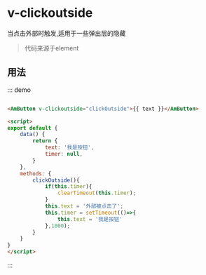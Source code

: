 # v-clickoutside
当点击外部时触发,适用于一些弹出层的隐藏
> 代码来源于element

## 用法
::: demo
``` html

<AmButton v-clickoutside="clickOutside">{{ text }}</AmButton>

<script>
export default {
    data() {
        return {
            text: '我是按钮',
            timer: null,
        }
    },
    methods: {
        clickOutside(){
            if(this.timer){
                clearTimeout(this.timer);
            }
            this.text = '外部被点击了';
            this.timer = setTimeout(()=>{
                this.text = '我是按钮'
            },1000);
        }
    }
}
</script>
```
:::

